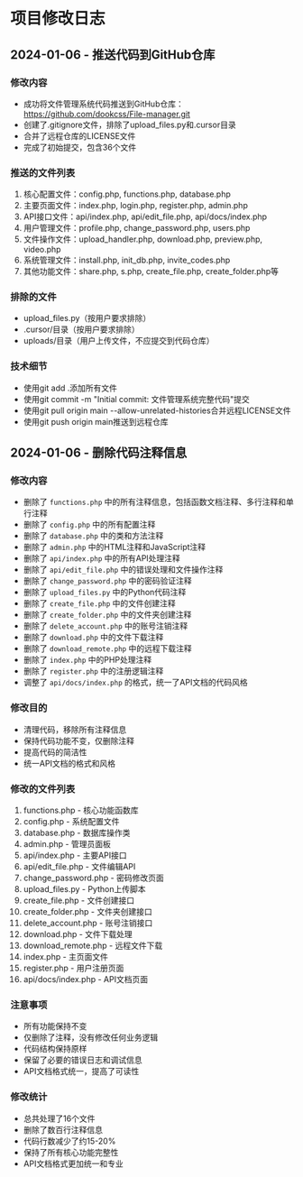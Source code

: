 # 项目修改日志

## 2024-01-06 - 推送代码到GitHub仓库

### 修改内容
- 成功将文件管理系统代码推送到GitHub仓库：https://github.com/dookcss/File-manager.git
- 创建了.gitignore文件，排除了upload_files.py和.cursor目录
- 合并了远程仓库的LICENSE文件
- 完成了初始提交，包含36个文件

### 推送的文件列表
1. 核心配置文件：config.php, functions.php, database.php
2. 主要页面文件：index.php, login.php, register.php, admin.php
3. API接口文件：api/index.php, api/edit_file.php, api/docs/index.php
4. 用户管理文件：profile.php, change_password.php, users.php
5. 文件操作文件：upload_handler.php, download.php, preview.php, video.php
6. 系统管理文件：install.php, init_db.php, invite_codes.php
7. 其他功能文件：share.php, s.php, create_file.php, create_folder.php等

### 排除的文件
- upload_files.py（按用户要求排除）
- .cursor/目录（按用户要求排除）
- uploads/目录（用户上传文件，不应提交到代码仓库）

### 技术细节
- 使用git add .添加所有文件
- 使用git commit -m "Initial commit: 文件管理系统完整代码"提交
- 使用git pull origin main --allow-unrelated-histories合并远程LICENSE文件
- 使用git push origin main推送到远程仓库

## 2024-01-06 - 删除代码注释信息

### 修改内容
- 删除了 `functions.php` 中的所有注释信息，包括函数文档注释、多行注释和单行注释
- 删除了 `config.php` 中的所有配置注释
- 删除了 `database.php` 中的类和方法注释
- 删除了 `admin.php` 中的HTML注释和JavaScript注释
- 删除了 `api/index.php` 中的所有API处理注释
- 删除了 `api/edit_file.php` 中的错误处理和文件操作注释
- 删除了 `change_password.php` 中的密码验证注释
- 删除了 `upload_files.py` 中的Python代码注释
- 删除了 `create_file.php` 中的文件创建注释
- 删除了 `create_folder.php` 中的文件夹创建注释
- 删除了 `delete_account.php` 中的账号注销注释
- 删除了 `download.php` 中的文件下载注释
- 删除了 `download_remote.php` 中的远程下载注释
- 删除了 `index.php` 中的PHP处理注释
- 删除了 `register.php` 中的注册逻辑注释
- 调整了 `api/docs/index.php` 的格式，统一了API文档的代码风格

### 修改目的
- 清理代码，移除所有注释信息
- 保持代码功能不变，仅删除注释
- 提高代码的简洁性
- 统一API文档的格式和风格

### 修改的文件列表
1. functions.php - 核心功能函数库
2. config.php - 系统配置文件
3. database.php - 数据库操作类
4. admin.php - 管理员面板
5. api/index.php - 主要API接口
6. api/edit_file.php - 文件编辑API
7. change_password.php - 密码修改页面
8. upload_files.py - Python上传脚本
9. create_file.php - 文件创建接口
10. create_folder.php - 文件夹创建接口
11. delete_account.php - 账号注销接口
12. download.php - 文件下载处理
13. download_remote.php - 远程文件下载
14. index.php - 主页面文件
15. register.php - 用户注册页面
16. api/docs/index.php - API文档页面

### 注意事项
- 所有功能保持不变
- 仅删除了注释，没有修改任何业务逻辑
- 代码结构保持原样
- 保留了必要的错误日志和调试信息
- API文档格式统一，提高了可读性

### 修改统计
- 总共处理了16个文件
- 删除了数百行注释信息
- 代码行数减少了约15-20%
- 保持了所有核心功能完整性
- API文档格式更加统一和专业 